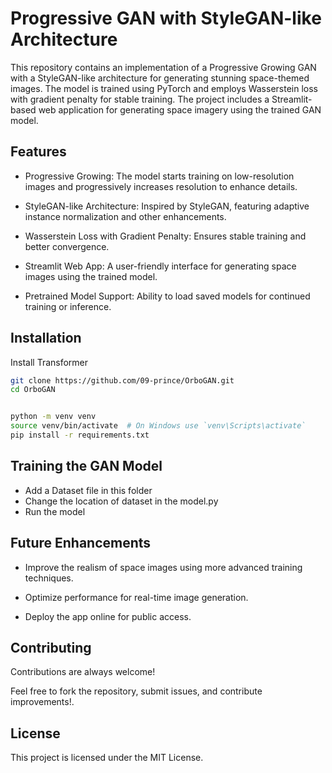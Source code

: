 
# Progressive GAN with StyleGAN-like Architecture

This repository contains an implementation of a Progressive Growing GAN with a StyleGAN-like architecture for generating stunning space-themed images. The model is trained using PyTorch and employs Wasserstein loss with gradient penalty for stable training. The project includes a Streamlit-based web application for generating space imagery using the trained GAN model.


## Features

- Progressive Growing: The model starts training on low-resolution images and progressively increases resolution to enhance details.

- StyleGAN-like Architecture: Inspired by StyleGAN, featuring adaptive instance normalization and other enhancements.

- Wasserstein Loss with Gradient Penalty: Ensures stable training and better convergence.

- Streamlit Web App: A user-friendly interface for generating space images using the trained model.

- Pretrained Model Support: Ability to load saved models for continued training or inference.


## Installation

Install Transformer

```bash
git clone https://github.com/09-prince/OrboGAN.git
cd OrboGAN
```

```bash

python -m venv venv
source venv/bin/activate  # On Windows use `venv\Scripts\activate`
pip install -r requirements.txt
```
    
## Training the GAN Model

- Add a Dataset file in this folder
- Change the location of dataset in the model.py
- Run the model

## Future Enhancements

- Improve the realism of space images using more advanced training techniques.

- Optimize performance for real-time image generation.

- Deploy the app online for public access.
## Contributing

Contributions are always welcome!

Feel free to fork the repository, submit issues, and contribute improvements!.


## License

This project is licensed under the MIT License.


